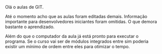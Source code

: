Olá o aulas de GIT.

Até o momento acho que as aulas foram editadas demais.
Informação importante para desenvolvedores iniciantes foram omitidas. 
O que demora bastante o aprendizado.

Além do que o computador da aula já está pronto para executar o programa.
Se o curso vai ser de módulos integrados entre sim poderia existir um mínimo de ordem entre eles para otimizar o tempo.

